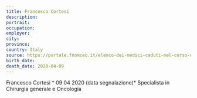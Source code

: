 ```yaml
---
title: Francesco Cortesi
description: 
portrait: 
occupation: 
employer: 
city: 
province: 
country: Italy
source: https://portale.fnomceo.it/elenco-dei-medici-caduti-nel-corso-dellepidemia-di-covid-19/
birth_date: 
death_date: 2020-04-09
---
```


Francesco Cortesi † 09 04 2020 (data segnalazione)*
Specialista in Chirurgia generale e Oncologia